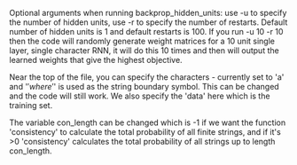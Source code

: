 Optional arguments when running backprop_hidden_units: use -u to specify the number of hidden units, 
use -r to specify the number of restarts. Default number of hidden units is 1 and default restarts is 100. 
If you run -u 10 -r 10 then the code will randomly generate weight matrices for a 10 unit single layer, single character RNN,
it will do this 10 times and then will output the learned weights that give the highest objective. 

Near the top of the file, you can specify the characters - currently set to 'a' and '$' where '$' is used as the string boundary
symbol. This can be changed and the code will still work. We also specify the 'data' here which is the training set.

The variable con_length can be changed which is -1 if we want the function 'consistency' to calculate the total probability of 
all finite strings, and if it's >0 'consistency' calculates the total probability of all strings up to length con_length.

